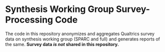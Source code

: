 # Synthesis Working Group Survey-Processing Code

The code in this repository anonymizes and aggregates Qualtrics survey data on synthesis working group (SPARC and full) and generates reports of the same. **Survey data _is not_ shared in this repository.**
